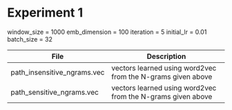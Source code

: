 # Experiment 1

window_size = 1000
emb_dimension = 100
iteration = 5
initial_lr = 0.01
batch_size = 32

|File|Description|
|---|---|
|path_insensitive_ngrams.vec|vectors learned using word2vec from the N-grams given above|
|path_sensitive_ngrams.vec|vectors learned using word2vec from the N-grams given above|